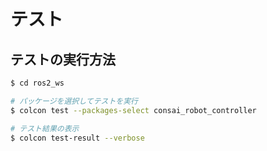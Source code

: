 # テスト

## テストの実行方法

```sh
$ cd ros2_ws

# パッケージを選択してテストを実行
$ colcon test --packages-select consai_robot_controller

# テスト結果の表示
$ colcon test-result --verbose
```
